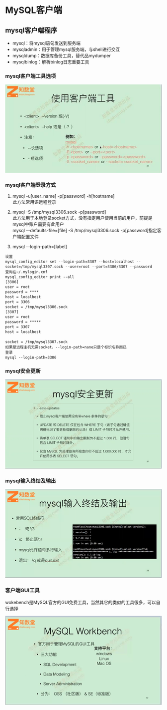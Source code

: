 # MySQL客户端

## mysql客户端程序

- mysql：将mysql语句发送到服务端
- mysqladmin：用于管理mysql服务端，与shell进行交互
- mysqldump：数据库备份工具，替代品mydumper
- mysqlbinlog：解析binlog日志重要工具

### mysql客户端工具选项
![](images/5-MySQL客户端介绍/MySQL客户端介绍01.jpg)  

### mysql客户端登录方式

1. mysql -u[user_name] -p[password] -h[hostname]  
此方法常用语远程登录

2. mysql -S /tmp/mysql3306.sock -p[password]  
此方法用于本地登录socket方式，没有指定用户使用当前的用户，前提是mysql中账户需要有此用户    
mysql --defaults-file=[file] -S /tmp/mysql3306.sock -p[password]指定客户端配置文件

3. mysql --login-path=[label]  
```
设置
mysql_config_editor set --login-path=3307 --host=localhost --socket=/tmp/mysql3307.sock --user=root --port=3306/3307 --password
查询在~/.mylogin.cnf
mysql_config_editor print --all
[3306]
user = root
password = ****
host = localhost
port = 3306
socket = /tmp/mysql3306.sock
[3307]
user = root
password = *****
port = 3307
host = localhost

socket = /tmp/mysql3307.sock
如果是远程主机无需socket，--login-path=nane只是个标识名称而已
登录
mysql --login-path=3306
```

### mysql安全更新

![](images/5-MySQL客户端介绍/MySQL客户端介绍02.jpg) 


### mysql输入终结及输出

![](images/5-MySQL客户端介绍/MySQL客户端介绍03.jpg) 

### 客户端GUI工具

wokebench是MySQL官方的GUI免费工具，当然其它的类似的工具很多，可以自行选择

![](images/5-MySQL客户端介绍/MySQL客户端介绍04.jpg) 